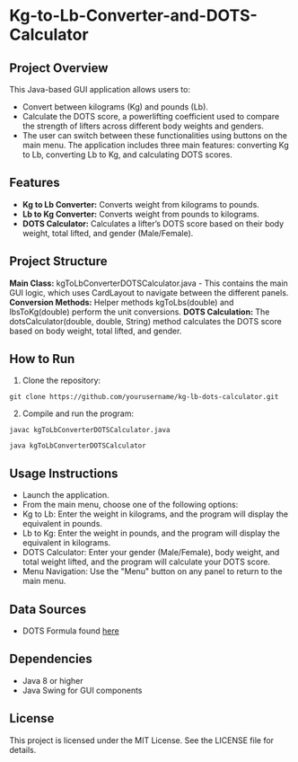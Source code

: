 # Kg-to-Lb-Converter-and-DOTS-Calculator
## Project Overview
This Java-based GUI application allows users to:
- Convert between kilograms (Kg) and pounds (Lb).
- Calculate the DOTS score, a powerlifting coefficient used to compare the strength of lifters across different body weights and genders.
- The user can switch between these functionalities using buttons on the main menu. The application includes three main features: converting Kg to Lb, converting Lb to Kg, and 
  calculating DOTS scores.

## Features
- **Kg to Lb Converter:** Converts weight from kilograms to pounds.
- **Lb to Kg Converter:** Converts weight from pounds to kilograms.
- **DOTS Calculator:** Calculates a lifter’s DOTS score based on their body weight, total lifted, and gender (Male/Female).
  
## Project Structure
**Main Class:** kgToLbConverterDOTSCalculator.java - This contains the main GUI logic, which uses CardLayout to navigate between the different panels.
**Conversion Methods:** Helper methods kgToLbs(double) and lbsToKg(double) perform the unit conversions.
**DOTS Calculation:** The dotsCalculator(double, double, String) method calculates the DOTS score based on body weight, total lifted, and gender.

## How to Run
1. Clone the repository:

`git clone https://github.com/yourusername/kg-lb-dots-calculator.git`

2. Compile and run the program:

`javac kgToLbConverterDOTSCalculator.java`

`java kgToLbConverterDOTSCalculator`

## Usage Instructions
- Launch the application.
- From the main menu, choose one of the following options:
- Kg to Lb: Enter the weight in kilograms, and the program will display the equivalent in pounds.
- Lb to Kg: Enter the weight in pounds, and the program will display the equivalent in kilograms.
- DOTS Calculator: Enter your gender (Male/Female), body weight, and total weight lifted, and the program will calculate your DOTS score.
- Menu Navigation: Use the "Menu" button on any panel to return to the main menu.

## Data Sources
- DOTS Formula found [here](https://www.powerlifting.sport/fileadmin/ipf/data/ipf-formula/Models_Evaluation-I-2020.pdf)
  
## Dependencies
- Java 8 or higher
- Java Swing for GUI components

## License
This project is licensed under the MIT License. See the LICENSE file for details.

